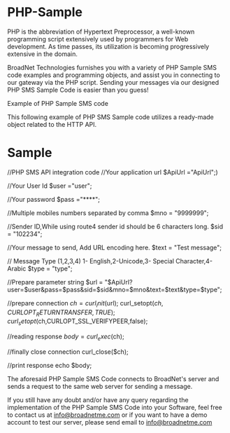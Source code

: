 # PHP-Sample
PHP is the abbreviation of Hypertext Preprocessor, a well-known programming script extensively used by programmers for Web development. As time passes, its utilization is becoming progressively extensive in the domain. 

BroadNet Technologies furnishes you with a variety of PHP Sample SMS code examples and programming objects, and assist you in connecting to our gateway via the PHP script. Sending your messages via our designed PHP SMS Sample Code is easier than you guess! 

Example of PHP Sample SMS code

This following example of PHP SMS Sample code utilizes a ready-made object related to the HTTP API.

# Sample
//PHP SMS API integration code 
//Your application url 
$ApiUrl ="ApiUrl";)

//Your User Id
$user ="user";

//Your password
$pass ="****";

//Multiple mobiles numbers separated by comma
$mno = "9999999";

//Sender ID,While using route4 sender id should be 6 characters long.
$sid = "102234";

//Your message to send, Add URL encoding here.
$text = "Test message";

// Message Type (1,2,3,4) 1- English,2-Unicode,3- Special Character,4-Arabic
$type = "type";

//Prepare parameter string
$url = "$ApiUrl?user=$user&pass=$pass&sid=$sid&mno=$mno&text=$text&type=$type";

//prepare connection
$ch = curl_init($url);
curl_setopt($ch,CURLOPT_RETURNTRANSFER,TRUE);
curl_setopt($ch,CURLOPT_SSL_VERIFYPEER,false);

//reading response
$body = curl_exec($ch);

//finally close connection
curl_close($ch);

//print response 
echo $body;


The aforesaid PHP Sample SMS Code connects to BroadNet's server and sends a request to the same web server for sending a message. 

If you still have any doubt and/or have any query regarding the implementation of the PHP Sample SMS Code into your Software, feel free to contact us at info@broadnetme.com or if you want to have a demo account to test our server, please send email to info@broadnetme.com